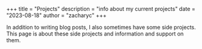 +++
title = "Projects"
description = "info about my current projects"
date = "2023-08-18"
author = "zacharyc"
+++

In addition to writing blog posts, I also sometimes have some side projects. This page is about these side projects and information and support on them.
